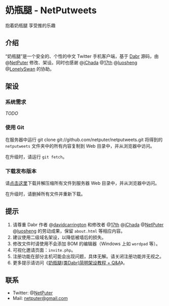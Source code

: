 奶瓶腿 - NetPutweets
====================
抱着奶瓶腿 享受推的乐趣

介绍
----

“奶瓶腿”是一个安全的、个性的中文 Twitter 手机客户端，基于 [Dabr](http://code.google.com/p/dabr) 源码，由 @[NetPuter](https://twitter.com/NetPuter) 修改、架设。同时也感谢 @[iChada](https://twitter.com/iChada) @[17th](https://twitter.com/17th) @[luosheng](https://twitter.com/luosheng) @[LonelySwan](https://twitter.com/LonelySwan) 的协助。

架设
----

### 系统需求 ###

_TODO_

### 使用 Git ###

在服务器中运行
    git clone git://github.com/netputer/netputweets.git
将得到的 `netputweets` 文件夹中的所有内容复制到 Web 目录中，并从浏览器中访问。

在升级时，请运行 `git fetch`。

### 下载发布版本 ###

请[点击这里](https://github.com/netputer/netputweets/archives/2010-final)下载并解压缩所有文件到服务器 Web 目录中，并从浏览器中访问。

在升级时，请删掉所有文件并重新下载。

提示
----

1. 请尊重 Dabr 作者 @[davidcarrington](https://twitter.com/davidcarrington) 和修改者 @[17th](https://twitter.com/17th) @[iChada](https://twitter.com/iChada) @[NetPuter](https://twitter.com/NetPuter) @[luosheng](https://twitter.com/luosheng) 的劳动成果，保留 `about.html` 等相应内容。
2. 建议使用二级域名架设，以降低被墙后的损失。
3. 修改文件时请使用不会添加 BOM 的编辑器（Windows 上如 `wordpad` 等）。
4. 可视化邀请页面：`invite.php`。
5. 注册功能在部分主机可能会出现问题，具体无解。请关闭注册功能并无视之。
6. 更多提示请访问《[奶瓶腿(类Dabr)简明架设教程 + Q&A](http://orzdream.com/2009/10/netputweets-guide/)》。

联系
----

* Twitter: @[NetPuter](https://twitter.com/NetPuter)
* Mail: <netputer@gmail.com>
